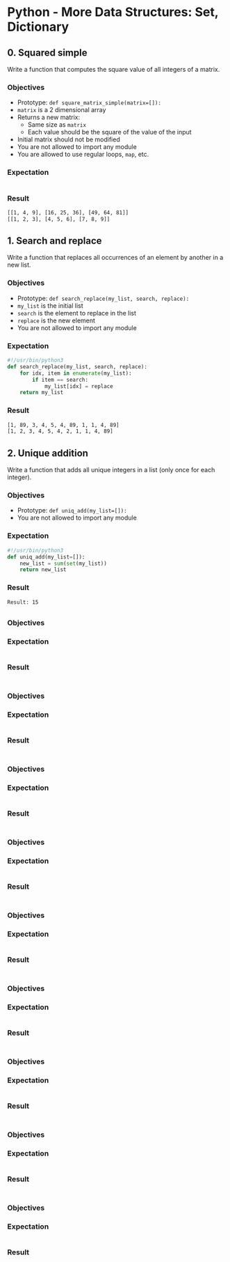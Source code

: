# Python - More Data Structures: Set, Dictionary

## 0. Squared simple
Write a function that computes the square value of all integers of a matrix.

### Objectives
- Prototype: `def square_matrix_simple(matrix=[]):`
- `matrix` is a 2 dimensional array
- Returns a new matrix:
	- Same size as `matrix`
	- Each value should be the square of the value of the input
- Initial matrix should not be modified
- You are not allowed to import any module
- You are allowed to use regular loops, `map`, etc.

### Expectation
```Python
```
### Result
```bash
[[1, 4, 9], [16, 25, 36], [49, 64, 81]]
[[1, 2, 3], [4, 5, 6], [7, 8, 9]]
```

## 1. Search and replace
Write a function that replaces all occurrences of an element by another in a new list.

### Objectives
- Prototype: `def search_replace(my_list, search, replace):`
- `my_list` is the initial list
- `search` is the element to replace in the list
- `replace` is the new element
- You are not allowed to import any module

### Expectation
```Python
#!/usr/bin/python3
def search_replace(my_list, search, replace):
    for idx, item in enumerate(my_list):
        if item == search:
            my_list[idx] = replace
    return my_list
```
### Result
```bash
[1, 89, 3, 4, 5, 4, 89, 1, 1, 4, 89]
[1, 2, 3, 4, 5, 4, 2, 1, 1, 4, 89]
```

## 2. Unique addition
Write a function that adds all unique integers in a list (only once for each integer).

### Objectives
- Prototype: `def uniq_add(my_list=[]):`
- You are not allowed to import any module

### Expectation
```Python
#!/usr/bin/python3
def uniq_add(my_list=[]):
    new_list = sum(set(my_list))
    return new_list
```
### Result
```bash
Result: 15
```

##
### Objectives
### Expectation
```Python
```
### Result
```bash
```

##
### Objectives
### Expectation
```Python
```
### Result
```bash
```

##
### Objectives
### Expectation
```Python
```
### Result
```bash
```

##
### Objectives
### Expectation
```Python
```
### Result
```bash
```

##
### Objectives
### Expectation
```Python
```
### Result
```bash
```

##
### Objectives
### Expectation
```Python
```
### Result
```bash
```

##
### Objectives
### Expectation
```Python
```
### Result
```bash
```
##
### Objectives
### Expectation
```Python
```
### Result
```bash
```

##
### Objectives
### Expectation
```Python
```
### Result
```bash
```
